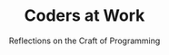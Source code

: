 ---
title: "Coders at Work"
slug: "coders-at-work"
subtitle: "Reflections on the Craft of Programming"
publisher: "Apress"
published: "2009"
asin: "1430219483"
authors: 
  - peter-seibel
started: "2015-12-10"
start_year: "2015"
finished: "2016-03-26"
---
